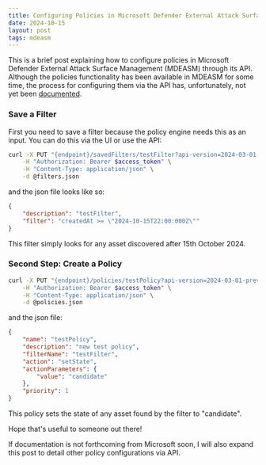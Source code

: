 ```yaml
---
title: Configuring Policies in Microsoft Defender External Attack Surface Management (MDEASM) via API
date: 2024-10-15
layout: post
tags: mdeasm
---
```


This is a brief post explaining how to configure policies in Microsoft Defender External Attack Surface Management (MDEASM) through its API. Although the policies functionality has been available in MDEASM for some time, the process for configuring them via the API has, unfortunately, not yet been [documented](https://learn.microsoft.com/en-us/rest/api/defenderforeasm/). 

### Save a Filter

First you need to save a filter because the policy engine needs this as an input. You can do this via the UI or use the API:

```bash
curl -X PUT "{endpoint}/savedFilters/testFilter?api-version=2024-03-01-preview" \
    -H "Authorization: Bearer $access_token" \
    -H "Content-Type: application/json" \
    -d @filters.json
```

and the json file looks like so:

```json
{
    "description": "testFilter",
    "filter": "createdAt >= \"2024-10-15T22:00:000Z\""
}
```

This filter simply looks for any asset discovered after 15th October 2024.

### Second Step: Create a Policy

```bash
curl -X PUT "{endpoint}/policies/testPolicy?api-version=2024-03-01-preview" \
    -H "Authorization: Bearer $access_token" \
    -H "Content-Type: application/json" \
    -d @policies.json
```

and the json file:

```json
{
    "name": "testPolicy",
    "description": "new test policy",
    "filterName": "testFilter",
    "action": "setState",
    "actionParameters": {
        "value": "candidate"
    },
    "priority": 1
}
```

This policy sets the state of any asset found by the filter to "candidate".

Hope that's useful to someone out there!

If documentation is not forthcoming from Microsoft soon, I will also expand this post to detail other policy configurations via API. 

